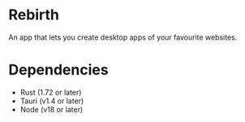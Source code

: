 # Rebirth
An app that lets you create desktop apps of your favourite websites.

# Dependencies
- Rust (1.72 or later)
- Tauri (v1.4 or later)
- Node (v18 or later)
